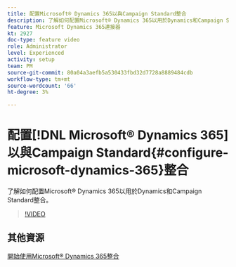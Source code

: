 ```yaml
---
title: 配置Microsoft® Dynamics 365以與Campaign Standard整合
description: 了解如何配置Microsoft® Dynamics 365以用於Dynamics和Campaign Standard整合。
feature: Microsoft Dynamics 365連接器
kt: 2927
doc-type: feature video
role: Administrator
level: Experienced
activity: setup
team: PM
source-git-commit: 80a04a3aefb5a530433fbd32d7728a8889484cdb
workflow-type: tm+mt
source-wordcount: '66'
ht-degree: 3%

---
```



# 配置[!DNL Microsoft® Dynamics 365]以與Campaign Standard{#configure-microsoft-dynamics-365}整合

了解如何配置Microsoft® Dynamics 365以用於Dynamics和Campaign Standard整合。

>[!VIDEO](https://video.tv.adobe.com/v/27637?quality=12)

## 其他資源

[開始使用Microsoft® Dynamics 365整合](https://experienceleague.adobe.com/docs/campaign-standard/using/integrating-with-adobe-cloud/campaign-and-microsoft-dynamics-365/d365-acs-get-started.html)
